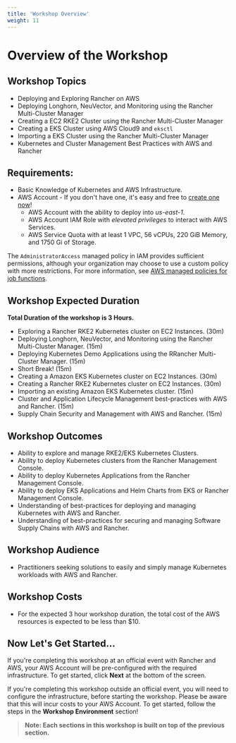 ```yaml
---
title: 'Workshop Overview'
weight: 11
---
```


# Overview of the Workshop

## Workshop Topics

- Deploying and Exploring Rancher on AWS
- Deploying Longhorn, NeuVector, and Monitoring using the Rancher Multi-Cluster Manager
- Creating a EC2 RKE2 Cluster using the Rancher Multi-Cluster Manager
- Creating a EKS Cluster using AWS Cloud9 and `eksctl`
- Importing a EKS Cluster using the Rancher Multi-Cluster Manager
- Kubernetes and Cluster Management Best Practices with AWS and Rancher

## Requirements:

- Basic Knowledge of Kubernetes and AWS Infrastructure.
- AWS Account - If you don't have one, it's easy and free to [create one now](https://aws.amazon.com/)!
  - AWS Account with the ability to deploy into _us-east-1_.
  - AWS Account IAM Role with _elevated privileges_ to interact with AWS Services.
  - AWS Service Quota with at least 1 VPC, 56 vCPUs, 220 GiB Memory, and 1750 Gi of Storage.

The `AdministratorAccess` managed policy in IAM provides sufficient permissions, although your organization may choose to use a custom policy with more restrictions. For more information, see [AWS managed policies for job functions](https://docs.aws.amazon.com/IAM/latest/UserGuide/access_policies_job-functions.html).

## Workshop Expected Duration

**Total Duration of the workshop is 3 Hours.**

- Exploring a Rancher RKE2 Kubernetes cluster on EC2 Instances. (30m)
- Deploying Longhorn, NeuVector, and Monitoring using the Rancher Multi-Cluster Manager. (15m)
- Deploying Kubernetes Demo Applications using the RRancher Multi-Cluster Manager. (15m)
- Short Break! (15m)
- Creating a Amazon EKS Kubernetes cluster on EC2 Instances. (30m)
- Creating a Rancher RKE2 Kubernetes cluster on EC2 Instances. (30m)
- Importing an existing Amazon EKS Kubernetes cluster. (15m)
- Cluster and Application Lifecycle Management best-practices with AWS and Rancher. (15m)
- Supply Chain Security and Management with AWS and Rancher. (15m)

## Workshop Outcomes

- Ability to explore and manage RKE2/EKS Kubernetes Clusters.
- Ability to deploy Kubernetes clusters from the Rancher Management Console.
- Ability to deploy Kubernetes Applications from the Rancher Management Console.
- Ability to deploy EKS Applications and Helm Charts from EKS or Rancher Management Console.
- Understanding of best-practices for deploying and managing Kubernetes with AWS and Rancher.
- Understanding of best-practices for securing and managing Software Supply Chains with AWS and Rancher.

## Workshop Audience

- Practitioners seeking solutions to easily and simply manage Kubernetes workloads with AWS and Rancher.

## Workshop Costs

- For the expected 3 hour workshop duration, the total cost of the AWS resources is expected to be less than $10.

## Now Let's Get Started...

If you're completing this workshop at an official event with Rancher and AWS, your AWS Account will be pre-configured with the required infrastructure. To get started, click **Next** at the bottom of the screen.

If you're completing this workshop outside an official event, you will need to configure the infrastructure, before starting the workshop. Please be aware that this will incur costs to your AWS Account. To get started, follow the steps in the **Workshop Environment** section!

> **Note: Each sections in this workshop is built on top of the previous section.**
